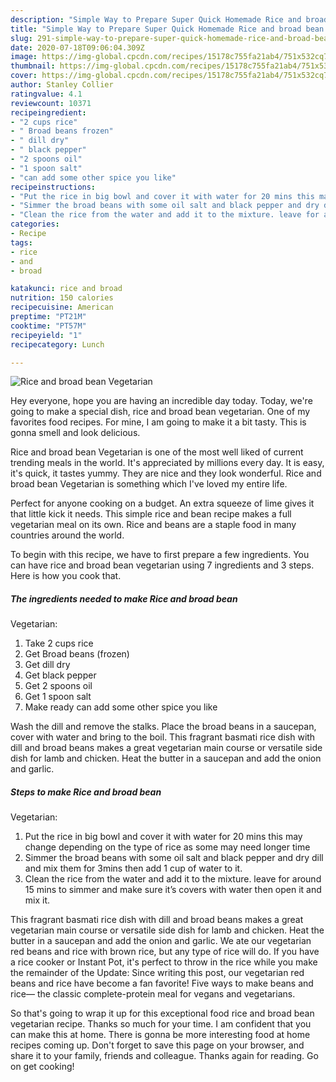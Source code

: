```yaml
---
description: "Simple Way to Prepare Super Quick Homemade Rice and broad bean  Vegetarian"
title: "Simple Way to Prepare Super Quick Homemade Rice and broad bean  Vegetarian"
slug: 291-simple-way-to-prepare-super-quick-homemade-rice-and-broad-bean-vegetarian
date: 2020-07-18T09:06:04.309Z
image: https://img-global.cpcdn.com/recipes/15178c755fa21ab4/751x532cq70/rice-and-broad-bean-vegetarian-recipe-main-photo.jpg
thumbnail: https://img-global.cpcdn.com/recipes/15178c755fa21ab4/751x532cq70/rice-and-broad-bean-vegetarian-recipe-main-photo.jpg
cover: https://img-global.cpcdn.com/recipes/15178c755fa21ab4/751x532cq70/rice-and-broad-bean-vegetarian-recipe-main-photo.jpg
author: Stanley Collier
ratingvalue: 4.1
reviewcount: 10371
recipeingredient:
- "2 cups rice"
- " Broad beans frozen"
- " dill dry"
- " black pepper"
- "2 spoons oil"
- "1 spoon salt"
- "can add some other spice you like"
recipeinstructions:
- "Put the rice in big bowl and cover it with water for 20 mins this may change depending on the type of rice as some may need longer time"
- "Simmer the broad beans with some oil salt and black pepper and dry dill and mix them for 3mins then add 1 cup of water to it."
- "Clean the rice from the water and add it to the mixture. leave for around 15 mins to simmer and make sure it’s covers with water then open it and mix it."
categories:
- Recipe
tags:
- rice
- and
- broad

katakunci: rice and broad 
nutrition: 150 calories
recipecuisine: American
preptime: "PT21M"
cooktime: "PT57M"
recipeyield: "1"
recipecategory: Lunch

---
```



![Rice and broad bean 
Vegetarian](https://img-global.cpcdn.com/recipes/15178c755fa21ab4/751x532cq70/rice-and-broad-bean-vegetarian-recipe-main-photo.jpg)

Hey everyone, hope you are having an incredible day today. Today, we're going to make a special dish, rice and broad bean 
vegetarian. One of my favorites food recipes. For mine, I am going to make it a bit tasty. This is gonna smell and look delicious.

Rice and broad bean 
Vegetarian is one of the most well liked of current trending meals in the world. It's appreciated by millions every day. It is easy, it's quick, it tastes yummy. They are nice and they look wonderful. Rice and broad bean 
Vegetarian is something which I've loved my entire life.

Perfect for anyone cooking on a budget. An extra squeeze of lime gives it that little kick it needs. This simple rice and bean recipe makes a full vegetarian meal on its own. Rice and beans are a staple food in many countries around the world.


To begin with this recipe, we have to first prepare a few ingredients. You can have rice and broad bean 
vegetarian using 7 ingredients and 3 steps. Here is how you cook that.

<!--inarticleads1-->

##### The ingredients needed to make Rice and broad bean 
Vegetarian:

1. Take 2 cups rice
1. Get  Broad beans (frozen)
1. Get  dill dry
1. Get  black pepper
1. Get 2 spoons oil
1. Get 1 spoon salt
1. Make ready can add some other spice you like


Wash the dill and remove the stalks. Place the broad beans in a saucepan, cover with water and bring to the boil. This fragrant basmati rice dish with dill and broad beans makes a great vegetarian main course or versatile side dish for lamb and chicken. Heat the butter in a saucepan and add the onion and garlic. 

<!--inarticleads2-->

##### Steps to make Rice and broad bean 
Vegetarian:

1. Put the rice in big bowl and cover it with water for 20 mins this may change depending on the type of rice as some may need longer time
1. Simmer the broad beans with some oil salt and black pepper and dry dill and mix them for 3mins then add 1 cup of water to it.
1. Clean the rice from the water and add it to the mixture. leave for around 15 mins to simmer and make sure it’s covers with water then open it and mix it.


This fragrant basmati rice dish with dill and broad beans makes a great vegetarian main course or versatile side dish for lamb and chicken. Heat the butter in a saucepan and add the onion and garlic. We ate our vegetarian red beans and rice with brown rice, but any type of rice will do. If you have a rice cooker or Instant Pot, it&#39;s perfect to throw in the rice while you make the remainder of the Update: Since writing this post, our vegetarian red beans and rice have become a fan favorite! Five ways to make beans and rice— the classic complete-protein meal for vegans and vegetarians. 

So that's going to wrap it up for this exceptional food rice and broad bean 
vegetarian recipe. Thanks so much for your time. I am confident that you can make this at home. There is gonna be more interesting food at home recipes coming up. Don't forget to save this page on your browser, and share it to your family, friends and colleague. Thanks again for reading. Go on get cooking!
